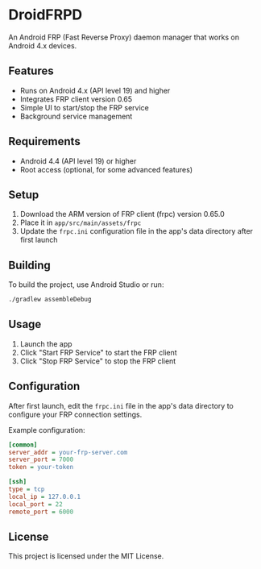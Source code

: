 # DroidFRPD

An Android FRP (Fast Reverse Proxy) daemon manager that works on Android 4.x devices.

## Features

- Runs on Android 4.x (API level 19) and higher
- Integrates FRP client version 0.65
- Simple UI to start/stop the FRP service
- Background service management

## Requirements

- Android 4.4 (API level 19) or higher
- Root access (optional, for some advanced features)

## Setup

1. Download the ARM version of FRP client (frpc) version 0.65.0
2. Place it in `app/src/main/assets/frpc`
3. Update the `frpc.ini` configuration file in the app's data directory after first launch

## Building

To build the project, use Android Studio or run:

```bash
./gradlew assembleDebug
```

## Usage

1. Launch the app
2. Click "Start FRP Service" to start the FRP client
3. Click "Stop FRP Service" to stop the FRP client

## Configuration

After first launch, edit the `frpc.ini` file in the app's data directory to configure your FRP connection settings.

Example configuration:
```ini
[common]
server_addr = your-frp-server.com
server_port = 7000
token = your-token

[ssh]
type = tcp
local_ip = 127.0.0.1
local_port = 22
remote_port = 6000
```

## License

This project is licensed under the MIT License.
